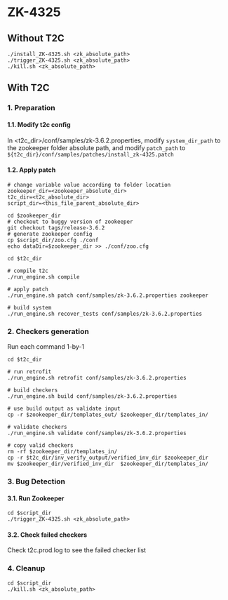 # ZK-4325

## Without T2C
```
./install_ZK-4325.sh <zk_absolute_path>
./trigger_ZK-4325.sh <zk_absolute_path>
./kill.sh <zk_absolute_path>
```

## With T2C
### 1. Preparation
#### 1.1. Modify t2c config
In <t2c_dir>/conf/samples/zk-3.6.2.properties, modify `system_dir_path` to the zookeeper folder absolute path, and modify `patch_path` to `${t2c_dir}/conf/samples/patches/install_zk-4325.patch`

#### 1.2. Apply patch
```
# change variable value according to folder location
zookeeper_dir=<zookeeper_absolute_dir>
t2c_dir=<t2c_absolute_dir>
script_dir=<this_file_parent_absolute_dir>

cd $zookeeper_dir
# checkout to buggy version of zookeeper
git checkout tags/release-3.6.2
# generate zookeeper config
cp $script_dir/zoo.cfg ./conf
echo dataDir=$zookeeper_dir >> ./conf/zoo.cfg

cd $t2c_dir

# compile t2c
./run_engine.sh compile

# apply patch
./run_engine.sh patch conf/samples/zk-3.6.2.properties zookeeper

# build system
./run_engine.sh recover_tests conf/samples/zk-3.6.2.properties
```
### 2. Checkers generation
Run each command 1-by-1
```
cd $t2c_dir

# run retrofit
./run_engine.sh retrofit conf/samples/zk-3.6.2.properties 

# build checkers
./run_engine.sh build conf/samples/zk-3.6.2.properties

# use build output as validate input
cp -r $zookeeper_dir/templates_out/ $zookeeper_dir/templates_in/

# validate checkers
./run_engine.sh validate conf/samples/zk-3.6.2.properties

# copy valid checkers
rm -rf $zookeeper_dir/templates_in/
cp -r $t2c_dir/inv_verify_output/verified_inv_dir $zookeeper_dir
mv $zookeeper_dir/verified_inv_dir  $zookeeper_dir/templates_in/
```
### 3. Bug Detection
#### 3.1. Run Zookeeper
```
cd $script_dir
./trigger_ZK-4325.sh <zk_absolute_path>
```

#### 3.2. Check failed checkers
Check t2c.prod.log to see the failed checker list

### 4. Cleanup
```
cd $script_dir
./kill.sh <zk_absolute_path>
```

